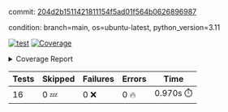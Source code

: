 commit: [204d2b1511421811154f5ad01f564b0626896987](https://github.com/rcmdnk/conf-finder/tree/204d2b1511421811154f5ad01f564b0626896987)

condition: branch=main, os=ubuntu-latest, python_version=3.11

[![test](https://github.com/rcmdnk/conf-finder/actions/workflows/test.yml/badge.svg)](https://github.com/rcmdnk/conf-finder/actions/runs/11449478906)
<a href="https://github.com/rcmdnk/conf-finder/blob/204d2b1511421811154f5ad01f564b0626896987/README.md"><img alt="Coverage" src="https://img.shields.io/badge/Coverage-93%25-brightgreen.svg" /></a><details><summary>Coverage Report </summary><table><tr><th>File</th><th>Stmts</th><th>Miss</th><th>Cover</th><th>Missing</th></tr><tbody><tr><td colspan="5"><b>src/conf_finder</b></td></tr><tr><td>&nbsp; &nbsp;<a href="https://github.com/rcmdnk/conf-finder/blob/204d2b1511421811154f5ad01f564b0626896987/src/conf_finder/conf_finder.py">conf_finder.py</a></td><td>102</td><td>8</td><td>92%</td><td><a href="https://github.com/rcmdnk/conf-finder/blob/204d2b1511421811154f5ad01f564b0626896987/src/conf_finder/conf_finder.py#L65-L67">65&ndash;67</a>, <a href="https://github.com/rcmdnk/conf-finder/blob/204d2b1511421811154f5ad01f564b0626896987/src/conf_finder/conf_finder.py#L76">76</a>, <a href="https://github.com/rcmdnk/conf-finder/blob/204d2b1511421811154f5ad01f564b0626896987/src/conf_finder/conf_finder.py#L81">81</a>, <a href="https://github.com/rcmdnk/conf-finder/blob/204d2b1511421811154f5ad01f564b0626896987/src/conf_finder/conf_finder.py#L141-L142">141&ndash;142</a>, <a href="https://github.com/rcmdnk/conf-finder/blob/204d2b1511421811154f5ad01f564b0626896987/src/conf_finder/conf_finder.py#L174">174</a></td></tr><tr><td><b>TOTAL</b></td><td><b>107</b></td><td><b>8</b></td><td><b>93%</b></td><td>&nbsp;</td></tr></tbody></table></details>

| Tests | Skipped | Failures | Errors | Time |
| ----- | ------- | -------- | -------- | ------------------ |
| 16 | 0 :zzz: | 0 :x: | 0 :fire: | 0.970s :stopwatch: |

